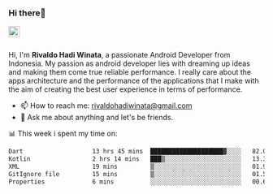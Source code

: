 ### Hi there👋
<a href="https://www.linkedin.com/in/rivaldohadiwinata/">
  <img align="left" alt="Rivaldo's LinkedIN" width="22px" src="https://upload.wikimedia.org/wikipedia/commons/8/81/LinkedIn_icon.svg" />
</a>

<br/>
<br/>

Hi, I'm **Rivaldo Hadi Winata**, a passionate Android Developer from Indonesia. 
My passion as android developer lies with dreaming up ideas and making them come true reliable performance. 
I really care about the apps architecture and the performance of the applications that I make with the aim of creating the best user experience in terms of performance.

- 📫 How to reach me: [rivaldohadiwinata@gmail.com](mailto:rivaldohadiwinata@gmail.com)
- 💬 Ask me about anything and let's be friends.

📊 This week i spent my time on:


<!--START_SECTION:waka-->

```txt
Dart                   13 hrs 45 mins  ████████████████████▓░░░░   82.00 %
Kotlin                 2 hrs 14 mins   ███▒░░░░░░░░░░░░░░░░░░░░░   13.33 %
XML                    19 mins         ▒░░░░░░░░░░░░░░░░░░░░░░░░   01.92 %
GitIgnore file         15 mins         ▒░░░░░░░░░░░░░░░░░░░░░░░░   01.57 %
Properties             6 mins          ░░░░░░░░░░░░░░░░░░░░░░░░░   00.62 %
```

<!--END_SECTION:waka-->


<!--- 🔭 I’m currently working on Management Order Depot Acun -->

<!--
**rivaldotjioe/rivaldotjioe** is a ✨ _special_ ✨ repository because its `README.md` (this file) appears on your GitHub profile.

Here are some ideas to get you started:

- 🔭 I’m currently working on ...
- 🌱 I’m currently learning ...
- 👯 I’m looking to collaborate on ...
- 🤔 I’m looking for help with ...
- 💬 Ask me about ...
- 📫 How to reach me: ...
- 😄 Pronouns: ...
- ⚡ Fun fact: ...
-->
